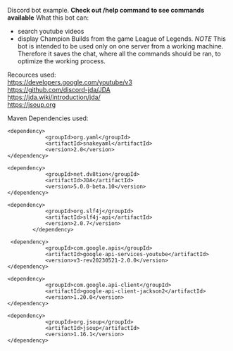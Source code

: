 Discord bot example. 
__Check out /help command to see commands available__
What this bot can: 
* search youtube videos
* display Champion Builds from the game League of Legends.
_NOTE_
This bot is intended to be used only on one server from a working machine. Therefore it saves the chat, where all the commands should be ran, to optimize the working process. 

Recources used:
<br>https://developers.google.com/youtube/v3
<br>https://github.com/discord-jda/JDA
<br>https://jda.wiki/introduction/jda/
<br>https://jsoup.org

Maven Dependencies used:
```
<dependency>
            <groupId>org.yaml</groupId>
            <artifactId>snakeyaml</artifactId>
            <version>2.0</version>
</dependency>

<dependency>
            <groupId>net.dv8tion</groupId>
            <artifactId>JDA</artifactId>
            <version>5.0.0-beta.10</version>
</dependency>

<dependency>
            <groupId>org.slf4j</groupId>
            <artifactId>slf4j-api</artifactId>
            <version>2.0.7</version>
        </dependency>

 <dependency>
            <groupId>com.google.apis</groupId>
            <artifactId>google-api-services-youtube</artifactId>
            <version>v3-rev20230521-2.0.0</version>
</dependency>

<dependency>
            <groupId>com.google.api-client</groupId>
            <artifactId>google-api-client-jackson2</artifactId>
            <version>1.20.0</version>
</dependency>

<dependency>
            <groupId>org.jsoup</groupId>
            <artifactId>jsoup</artifactId>
            <version>1.16.1</version>
</dependency>
```
